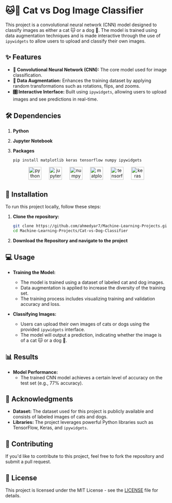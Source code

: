 # 🐱🐶 Cat vs Dog Image Classifier

This project is a convolutional neural network (CNN) model designed to classify images as either a cat 🐱 or a dog 🐶. The model is trained using data augmentation techniques and is made interactive through the use of `ipywidgets` to allow users to upload and classify their own images.

## ✨ Features

- **🧠 Convolutional Neural Network (CNN):** The core model used for image classification.
- **🔄 Data Augmentation:** Enhances the training dataset by applying random transformations such as rotations, flips, and zooms.
- **🎛️ Interactive Interface:** Built using `ipywidgets`, allowing users to upload images and see predictions in real-time.

## 🛠️ Dependencies

1. **Python**
2. **Jupyter Notebook**

3. **Packages**
   ```bash
   pip install matplotlib keras tensorflow numpy ipywidgets
   ```

<div align="center">
  <span>
    <img src="https://skillicons.dev/icons?i=py" height="40" alt="python logo" style="margin: 0 10px;" />
    <img src="https://cdn.jsdelivr.net/gh/devicons/devicon/icons/jupyter/jupyter-original.svg" height="40" alt="jupyter logo" style="margin: 0 10px;" />
    <img src="https://cdn.jsdelivr.net/gh/devicons/devicon/icons/numpy/numpy-original.svg" height="40" alt="numpy logo" style="margin: 0 10px;" />
    <img src="https://cdn.jsdelivr.net/gh/devicons/devicon@latest/icons/matplotlib/matplotlib-original.svg" height="40" alt="matplotlib logo" style="margin: 0 10px;" />
    <img src="https://cdn.jsdelivr.net/gh/devicons/devicon@latest/icons/tensorflow/tensorflow-original.svg" height="40" alt="tensorflow logo" style="margin: 0 10px;" />
    <img src="https://cdn.jsdelivr.net/gh/devicons/devicon@latest/icons/keras/keras-original.svg" height="40" alt="keras logo" style="margin: 0 10px;" />
  </span>
</div>

## 🚀 Installation

To run this project locally, follow these steps:

1. **Clone the repository:**

   ```bash
   git clone https://github.com/ahmedyar7/Machine-Learning-Projects.git
   cd Machine-Learning-Projects/Cat-vs-Dog-Classifier
   ```

2. **Download the Repository and navigate to the project**

## 💻 Usage

- **Training the Model:**

  - The model is trained using a dataset of labeled cat and dog images.
  - Data augmentation is applied to increase the diversity of the training set.
  - The training process includes visualizing training and validation accuracy and loss.

- **Classifying Images:**
  - Users can upload their own images of cats or dogs using the provided `ipywidgets` interface.
  - The model will output a prediction, indicating whether the image is of a cat 🐱 or a dog 🐶.

## 📊 Results

- **Model Performance:**
  - The trained CNN model achieves a certain level of accuracy on the test set (e.g., 77% accuracy).

## 💬 Acknowledgments

- **Dataset:** The dataset used for this project is publicly available and consists of labeled images of cats and dogs.
- **Libraries:** The project leverages powerful Python libraries such as TensorFlow, Keras, and `ipywidgets`.

## 🤝 Contributing

If you'd like to contribute to this project, feel free to fork the repository and submit a pull request.

## 📄 License

This project is licensed under the MIT License - see the [LICENSE](LICENSE) file for details.
